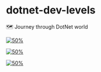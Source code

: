 # dotnet-dev-levels
🗺️ Journey through DotNet world

[![50%](https://progress-bar.dev/1?title=Junior)](Junior)

[![50%](https://progress-bar.dev/1?title=Mid)](Mid)

[![50%](https://progress-bar.dev/1?title=Senior)](Senior)
